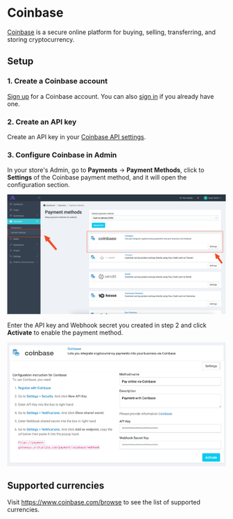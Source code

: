 # Coinbase

[Coinbase](https://coinbase.com) is a secure online platform for buying, selling, transferring, and storing
cryptocurrency.

## Setup

### 1. Create a Coinbase account

[Sign up](https://www.coinbase.com/signup) for a Coinbase account. You can
also [sign in](https://www.coinbase.com/signin) if you already have one.

### 2. Create an API key

Create an API key in your [Coinbase API settings](https://www.coinbase.com/settings/api).

### 3. Configure Coinbase in Admin

In your store's Admin, go to **Payments** -> **Payment Methods**, click to **Settings** of the Coinbase payment method,
and it will open the configuration section.

![Coibase setup](../images/coinbase-setup-1.png)

Enter the API key and Webhook secret you created in step 2 and click **Activate** to enable the payment method.

![Coibase setup](../images/coinbase-setup-2.png)

## Supported currencies

Visit https://www.coinbase.com/browse to see the list of supported currencies.
